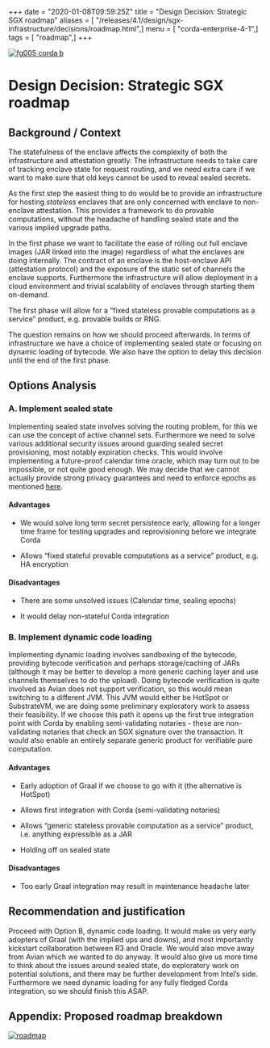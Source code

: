 +++
date = "2020-01-08T09:59:25Z"
title = "Design Decision: Strategic SGX roadmap"
aliases = [ "/releases/4.1/design/sgx-infrastructure/decisions/roadmap.html",]
menu = [ "corda-enterprise-4-1",]
tags = [ "roadmap",]
+++

[![fg005 corda b](https://www.corda.net/wp-content/uploads/2016/11/fg005_corda_b.png "fg005 corda b")](https://www.corda.net/wp-content/uploads/2016/11/fg005_corda_b.png)
    
# Design Decision: Strategic SGX roadmap


## Background / Context

The statefulness of the enclave affects the complexity of both the infrastructure and attestation greatly.
                The infrastructure needs to take care of tracking enclave state for request routing, and we need extra care if we want
                to make sure that old keys cannot be used to reveal sealed secrets.

As the first step the easiest thing to do would be to provide an infrastructure for hosting *stateless* enclaves that
                are only concerned with enclave to non-enclave attestation. This provides a framework to do provable computations,
                without the headache of handling sealed state and the various implied upgrade paths.

In the first phase we want to facilitate the ease of rolling out full enclave images (JAR linked into the image)
                regardless of what the enclaves are doing internally. The contract of an enclave is the host-enclave API (attestation
                protocol) and the exposure of the static set of channels the enclave supports. Furthermore the infrastructure will allow
                deployment in a cloud environment and trivial scalability of enclaves through starting them on-demand.

The first phase will allow for a “fixed stateless provable computations as a service” product, e.g. provable builds or
                RNG.

The question remains on how we should proceed afterwards. In terms of infrastructure we have a choice of implementing
                sealed state or focusing on dynamic loading of bytecode. We also have the option to delay this decision until the end of
                the first phase.


## Options Analysis


### A. Implement sealed state

Implementing sealed state involves solving the routing problem, for this we can use the concept of active channel sets.
                    Furthermore we need to solve various additional security issues around guarding sealed secret provisioning, most notably
                    expiration checks. This would involve implementing a future-proof calendar time oracle, which may turn out to be
                    impossible, or not quite good enough. We may decide that we cannot actually provide strong privacy guarantees and need
                    to enforce epochs as mentioned [here](../details/time.md).


#### Advantages


* We would solve long term secret persistence early, allowing for a longer time frame for testing upgrades and
                                reprovisioning before we integrate Corda


* Allows “fixed stateful provable computations as a service” product, e.g. HA encryption



#### Disadvantages


* There are some unsolved issues (Calendar time, sealing epochs)


* It would delay non-stateful Corda integration



### B. Implement dynamic code loading

Implementing dynamic loading involves sandboxing of the bytecode, providing bytecode verification and perhaps
                    storage/caching of JARs (although it may be better to develop a more generic caching layer and use channels themselves
                    to do the upload). Doing bytecode verification is quite involved as Avian does not support verification, so this
                    would mean switching to a different JVM. This JVM would either be HotSpot or SubstrateVM, we are doing some preliminary
                    exploratory work to assess their feasibility. If we choose this path it opens up the first true integration point with
                    Corda by enabling semi-validating notaries - these are non-validating notaries that check an SGX signature over the
                    transaction. It would also enable an entirely separate generic product for verifiable pure computation.


#### Advantages


* Early adoption of Graal if we choose to go with it (the alternative is HotSpot)


* ​Allows first integration with Corda (semi-validating notaries)


* Allows “generic stateless provable computation as a service” product, i.e. anything expressible as a JAR


* Holding off on sealed state



#### Disadvantages


* Too early ​Graal integration may result in maintenance headache later



## Recommendation and justification

Proceed with Option B, dynamic code loading. It would make us very early adopters of Graal (with the implied ups and
                downs), and most importantly kickstart collaboration between R3 and Oracle. We would also move away from Avian which we
                wanted to do anyway. It would also give us more time to think about the issues around sealed state, do exploratory work
                on potential solutions, and there may be further development from Intel’s side. Furthermore we need dynamic loading for
                any fully fledged Corda integration, so we should finish this ASAP.


## Appendix: Proposed roadmap breakdown

[![roadmap](design/sgx-infrastructure/decisions/roadmap.png "roadmap")](roadmap.png)
        
